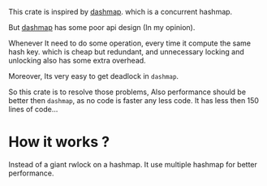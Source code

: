 This crate is inspired by [dashmap](https://github.com/xacrimon/dashmap). which is a concurrent hashmap.

But [dashmap](https://github.com/xacrimon/dashmap) has some poor api design (In my opinion). 

Whenever It need to do some operation, every time it compute the same hash key. which is cheap but redundant, and unnecessary locking and unlocking also has some extra overhead. 

Moreover, Its very easy to get deadlock in `dashmap`.

So this crate is to resolve those problems, Also performance should be better then `dashmap`, as no code is faster any less code. It has less then 150 lines of code...

# How it works ?

Instead of a giant rwlock on a hashmap. It use multiple hashmap for better performance. 
